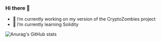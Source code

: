 ### Hi there 👋

- 🔭 I’m currently working on my version of the CryptoZombies project
- 🌱 I’m currently learning Solidity

![Anurag's GitHub stats](https://github-readme-stats.vercel.app/api?username=MR0kernel&theme=dark&show_icons=true)


<!--- 👯 I’m looking to collaborate on ...
- 🤔 I’m looking for help with ...
- 💬 Ask me about ...
- 📫 How to reach me: ...
- 😄 Pronouns: ...
- ⚡ Fun fact: ...
-->
